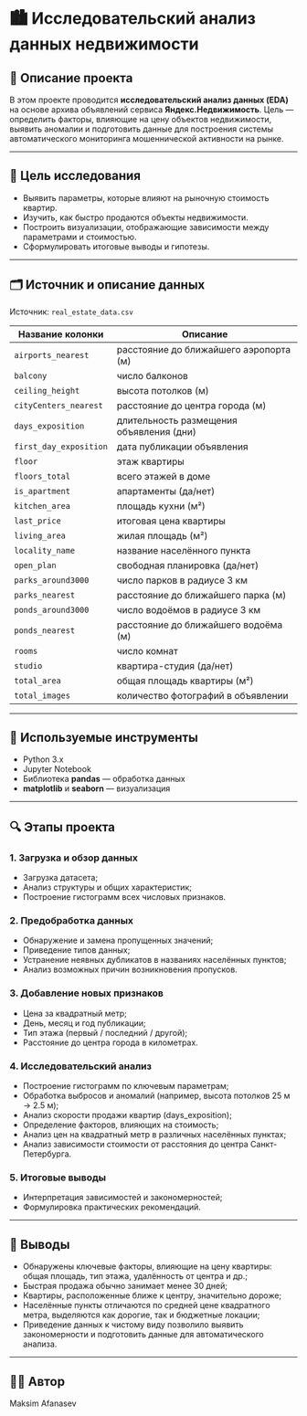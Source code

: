 # 🏙️ Исследовательский анализ данных недвижимости

## 📌 Описание проекта

В этом проекте проводится **исследовательский анализ данных (EDA)** на основе архива объявлений сервиса **Яндекс.Недвижимость**. Цель — определить факторы, влияющие на цену объектов недвижимости, выявить аномалии и подготовить данные для построения системы автоматического мониторинга мошеннической активности на рынке.

---

## 🎯 Цель исследования

- Выявить параметры, которые влияют на рыночную стоимость квартир.
- Изучить, как быстро продаются объекты недвижимости.
- Построить визуализации, отображающие зависимости между параметрами и стоимостью.
- Сформулировать итоговые выводы и гипотезы.

---

## 🗂️ Источник и описание данных

Источник: `real_estate_data.csv`

| Название колонки           | Описание                                              |
|----------------------------|--------------------------------------------------------|
| `airports_nearest`         | расстояние до ближайшего аэропорта (м)                |
| `balcony`                  | число балконов                                        |
| `ceiling_height`           | высота потолков (м)                                   |
| `cityCenters_nearest`      | расстояние до центра города (м)                       |
| `days_exposition`          | длительность размещения объявления (дни)              |
| `first_day_exposition`     | дата публикации объявления                            |
| `floor`                    | этаж квартиры                                         |
| `floors_total`             | всего этажей в доме                                   |
| `is_apartment`             | апартаменты (да/нет)                                  |
| `kitchen_area`             | площадь кухни (м²)                                    |
| `last_price`               | итоговая цена квартиры                                |
| `living_area`              | жилая площадь (м²)                                    |
| `locality_name`            | название населённого пункта                           |
| `open_plan`                | свободная планировка (да/нет)                         |
| `parks_around3000`         | число парков в радиусе 3 км                           |
| `parks_nearest`            | расстояние до ближайшего парка (м)                    |
| `ponds_around3000`         | число водоёмов в радиусе 3 км                         |
| `ponds_nearest`            | расстояние до ближайшего водоёма (м)                  |
| `rooms`                    | число комнат                                          |
| `studio`                   | квартира-студия (да/нет)                              |
| `total_area`               | общая площадь квартиры (м²)                           |
| `total_images`             | количество фотографий в объявлении                    |

---

## 🧰 Используемые инструменты

- Python 3.x
- Jupyter Notebook
- Библиотека **pandas** — обработка данных
- **matplotlib** и **seaborn** — визуализация

---

## 🔍 Этапы проекта

### 1. Загрузка и обзор данных
- Загрузка датасета;
- Анализ структуры и общих характеристик;
- Построение гистограмм всех числовых признаков.

### 2. Предобработка данных
- Обнаружение и замена пропущенных значений;
- Приведение типов данных;
- Устранение неявных дубликатов в названиях населённых пунктов;
- Анализ возможных причин возникновения пропусков.

### 3. Добавление новых признаков
- Цена за квадратный метр;
- День, месяц и год публикации;
- Тип этажа (первый / последний / другой);
- Расстояние до центра города в километрах.

### 4. Исследовательский анализ
- Построение гистограмм по ключевым параметрам;
- Обработка выбросов и аномалий (например, высота потолков 25 м → 2.5 м);
- Анализ скорости продажи квартир (days_exposition);
- Определение факторов, влияющих на стоимость;
- Анализ цен на квадратный метр в различных населённых пунктах;
- Анализ зависимости стоимости от расстояния до центра Санкт-Петербурга.

### 5. Итоговые выводы
- Интерпретация зависимостей и закономерностей;
- Формулировка практических рекомендаций.

---

## 📌 Выводы

- Обнаружены ключевые факторы, влияющие на цену квартиры: общая площадь, тип этажа, удалённость от центра и др.;
- Быстрая продажа обычно занимает менее 30 дней;
- Квартиры, расположенные ближе к центру, значительно дороже;
- Населённые пункты отличаются по средней цене квадратного метра, выделяются как дорогие, так и бюджетные локации;
- Приведение данных к чистому виду позволило выявить закономерности и подготовить данные для автоматического анализа.

---

## 🧑‍💻 Автор

Maksim Afanasev

